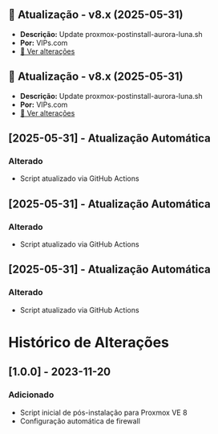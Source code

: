 ## 📜 Atualização - v8.x (2025-05-31)
- **Descrição:** Update proxmox-postinstall-aurora-luna.sh
- **Por:** VIPs.com
- [🔗 Ver alterações](https://github.com/VIPs-com/proxmox-scripts/commit/ecdf4ee336c1583f27d5786dc9993825f9932fd5)

## 📜 Atualização - v8.x (2025-05-31)
- **Descrição:** Update proxmox-postinstall-aurora-luna.sh
- **Por:** VIPs.com
- [🔗 Ver alterações](https://github.com/VIPs-com/proxmox-scripts/commit/a3ce7c0b7412c317eec9ff2dc2a6d259296c4527)

## [2025-05-31] - Atualização Automática
### Alterado
- Script atualizado via GitHub Actions


## [2025-05-31] - Atualização Automática
### Alterado
- Script atualizado via GitHub Actions

## [2025-05-31] - Atualização Automática
### Alterado
- Script atualizado via GitHub Actions

# Histórico de Alterações

## [1.0.0] - 2023-11-20
### Adicionado
- Script inicial de pós-instalação para Proxmox VE 8
- Configuração automática de firewall
